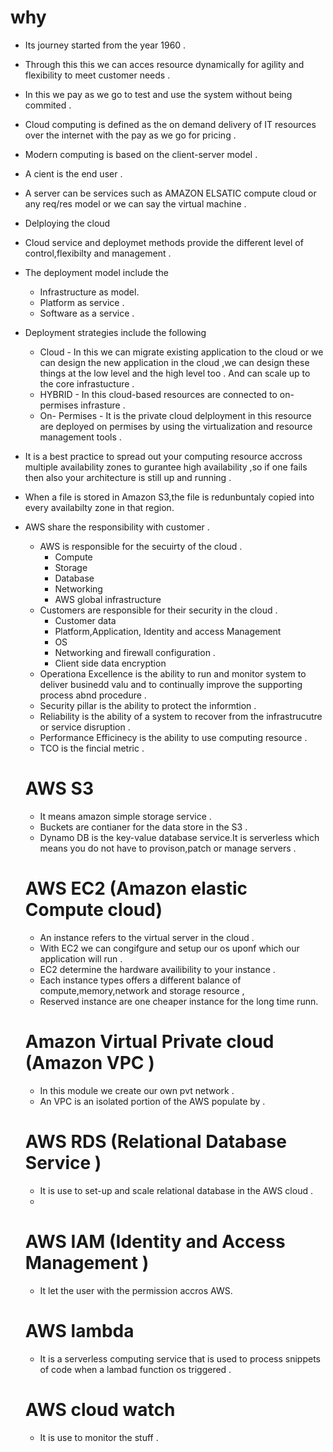 # why
- Its journey started from the year 1960 .
- Through this this we can acces resource dynamically for agility and flexibility to meet customer needs .
- In this we pay as we go to test and use the system without being commited .
-  Cloud computing is defined as the on demand delivery of IT resources over the internet with the pay as we go for pricing .
-  Modern computing is based on the client-server model .
  - A cient is the end user .
  - A server can be services such as AMAZON ELSATIC compute cloud or any req/res model or we can say the virtual machine .
  - Delploying the cloud 
   - Cloud service and deploymet methods provide the different level of control,flexibilty and management .
   - The deployment model include the 
     - Infrastructure as model.
     - Platform as service .
     - Software as a service .
   - Deployment strategies include the following
     - Cloud -  In this we can migrate existing application to the cloud or we can design the new application in the cloud ,we can design these things at the low level and the high level too . And can scale up to the core infrastucture . 
     - HYBRID - In this cloud-based resources are connected to on-permises infrasture . 
     - On- Permises  - It is the private cloud delployment in this resource are deployed on permises by using the virtualization and resource management tools .

- It is a best practice to spread out your computing resource accross multiple availability zones to gurantee high availability ,so if one fails then also your architecture is still up  and running  .
- When a file is stored in Amazon S3,the file is redunbuntaly copied into every availabilty zone in that region. 
- AWS share the responsibility with customer .
  - AWS is responsible for the secuirty of the cloud .
     - Compute
     - Storage
     - Database
     - Networking
     - AWS global infrastructure 
  - Customers are  responsible for their security in the cloud .
    - Customer data 
    - Platform,Application, Identity and access Management 
    - OS
    - Networking and firewall configuration .
    - Client side data encryption 
  - Operationa  Excellence is the ability to run and monitor system to deliver businedd valu and to continually improve the supporting process abnd procedure .
  - Security pillar is the ability to protect the informtion .
  - Reliability is the ability of a system to recover from the infrastrucutre or service disruption .
  - Performance Efficinecy is  the ability to use computing resource . 
  - TCO is the fincial metric .
  # AWS S3
   - It means amazon simple storage service .
   - Buckets are contianer for the data store in the S3 .
   - Dynamo DB is the key-value database service.It is serverless which means you do not have to provison,patch or manage servers .
  # AWS EC2 (Amazon elastic Compute cloud)
  - An instance refers to the virtual server in the cloud .
  - With EC2 we can congifgure and setup our os  uponf which our application will run .
  - EC2 determine the hardware availibility to your instance .
  - Each instance types offers a different balance of compute,memory,network and storage resource ,
  - Reserved instance are one cheaper instance for the long time runn.
  # Amazon Virtual Private cloud (Amazon VPC )
  - In this module we create our own pvt network .
  -  An VPC is an isolated portion of the AWS populate by .

  # AWS RDS (Relational Database Service )
   - It is use to set-up and scale relational database in the AWS cloud .
   - 
  # AWS IAM (Identity and Access Management )
   - It let the user with the permission accros AWS.
  # AWS lambda 
   - It is a serverless computing service that is used to process snippets of code when a lambad function os triggered .
  # AWS cloud watch 
   - It is use to monitor the stuff .
